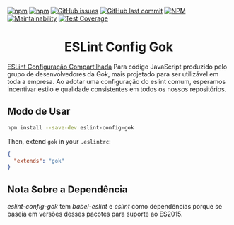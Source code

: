 <!-- PROJECT SHIELDS -->

[![npm](https://img.shields.io/npm/v/eslint-config-gok.svg?label=npm%20package)](https://www.npmjs.com/package/eslint-config-gok)
[![npm](https://img.shields.io/npm/dt/eslint-config-gok.svg)](https://www.npmjs.com/package/eslint-config-gok)
[![GitHub issues](https://img.shields.io/github/issues-raw/gok-dev/eslint-config-gok.svg)](https://github.com/gok-dev/eslint-config-gok/issues)
[![GitHub last commit](https://img.shields.io/github/last-commit/gok-dev/eslint-config-gok.svg)](https://github.com/gok-dev/eslint-config-gok/commits/master)
[![NPM](https://img.shields.io/npm/l/eslint-config-gok.svg)](https://choosealicense.com/licenses/mit)
[![Maintainability](https://api.codeclimate.com/v1/badges/11e6ced282592869e557/maintainability)](https://codeclimate.com/github/gok-dev/eslint-config-gok/maintainability)
[![Test Coverage](https://api.codeclimate.com/v1/badges/11e6ced282592869e557/test_coverage)](https://codeclimate.com/github/gok-dev/eslint-config-gok/test_coverage)

<h1 align="center">ESLint Config Gok</h1>

[ESLint Configuração Compartilhada](http://eslint.org/docs/developer-guide/shareable-configs) Para código JavaScript produzido pelo grupo de desenvolvedores da Gok, mais projetado para ser utilizável em toda a empresa. Ao adotar uma configuração do eslint comum, esperamos incentivar estilo e qualidade consistentes em todos os nossos repositórios.

## Modo de Usar

```sh
npm install --save-dev eslint-config-gok
```

Then, extend `gok` in your `.eslintrc`:

```json
{
  "extends": "gok"
}
```

## Nota Sobre a Dependência
*eslint-config-gok* tem *babel-eslint* e *eslint* como dependências porque se baseia em versões desses pacotes para suporte ao ES2015.
